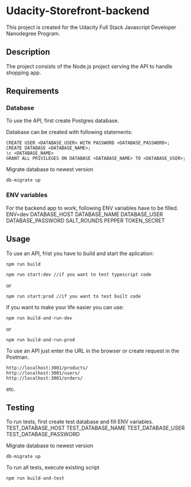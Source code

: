 # Udacity-Storefront-backend
This project is created for the Udacity Full Stack Javascript Developer Nanodegree Program. 

## Description
The project consists of the Node.js project serving the API to handle shopping app. 

## Requirements

### Database
To use the API, first create Postgres database.

Database can be created with following statements:
```
CREATE USER <DATABASE_USER> WITH PASSWORD <DATABASE_PASSWORD>;
CREATE DATABASE <DATABASE_NAME>;
\c <DATABASE_NAME>
GRANT ALL PRIVILEGES ON DATABASE <DATABASE_NAME> TO <DATABASE_USER>;
```

Migrate database to newest version
```
db-migrate up
```

### ENV variables
For the backend app to work, following ENV variables have to be filled. 
ENV=dev
DATABASE_HOST
DATABASE_NAME
DATABASE_USER
DATABASE_PASSWORD
SALT_ROUNDS
PEPPER
TOKEN_SECRET

## Usage
To use an API, frist you have to build and start the aplication:

```
npm run build
```
```
npm run start:dev //if you want to test typescript code
```
or 
```
npm run start:prod //if you want to test built code
```


If you want to make your life easier you can use:
```
npm run build-and-run-dev
```
or 
```
npm run build-and-run-prod
```

To use an API just enter the URL in the browser or create request in the Postman.
```
http://localhost:3001/products/
http://localhost:3001/users/
http://localhost:3001/orders/
```
etc.

## Testing
To run tests, first create test database and fill ENV variables.
TEST_DATABASE_HOST
TEST_DATABASE_NAME
TEST_DATABASE_USER
TEST_DATABASE_PASSWORD

Migrate database to newest version
```
db-migrate up
```

To run all tests, execute existing script
```
npm run build-and-test
```